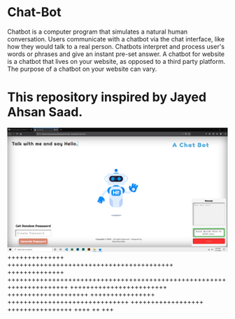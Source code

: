 # Chat-Bot
Chatbot is a computer program that simulates a natural human conversation. Users communicate with a chatbot via the chat interface, like how they would talk to a real person. Chatbots interpret and process user's words or phrases and give an instant pre-set answer. A chatbot for website is a chatbot that lives on your website, as opposed to a third party platform. The purpose of a chatbot on your website can vary. 
# This repository inspired by Jayed Ahsan Saad.


![alt text](https://github.com/AhsanParadise/Chat-Bot/blob/master/ScreenShot.png?raw=true)
++++++++++++++ +++++++++++++++++++++++++++++++++++++++++
++++++++++++++ +++++++++++++++++++++++++++++++++++++++++++++++++++++++++++++++++++++
++++++++++++++++++++++++ ++++++++++++++++++++ ++++++++++++++++
 ++++++++++++++++++++++++++++++ ++++++++++++++++++
++++++++++++++++
++++ ++ +++
